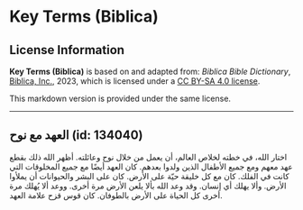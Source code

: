 # Key Terms (Biblica)

## License Information

**Key Terms (Biblica)** is based on and adapted from: _Biblica Bible Dictionary_, [Biblica, Inc.](https://www.biblica.com/), 2023, which is licensed under a [CC BY-SA 4.0 license](https://creativecommons.org/licenses/by-sa/4.0/legalcode.en).

This markdown version is provided under the same license.



--------------------------------

## العهد مع نوح (id: 134040)

اختار الله، في خطته لخلاص العالم، أن يعمل من خلال نوح وعائلته. أظهر الله ذلك بقطع عهد معهم ومع جميع الأطفال الذين ولدوا بعدهم. كان العهد أيضًا مع جميع المخلوقات التي كانت في الفلك. كان مع كل خليقة حيّة على الأرض. كان على البشر والحيوانات أن يملأوا الأرض. وألا يهلك أي إنسان. وقد وعد الله بألا يلعن الأرض مرة أخرى. ووعد ألا يُهلك مرة أخرى كل الحياة على الأرض بالطوفان. كان قوس قزح علامة العهد.


